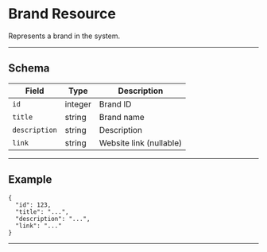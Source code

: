 # Brand Resource

Represents a brand in the system.


---

## Schema
| Field         | Type    | Description                |
|-------------- |---------|----------------------------|
| `id`          | integer | Brand ID                   |
| `title`       | string  | Brand name                 |
| `description` | string  | Description                |
| `link`        | string  | Website link (nullable)    |

---

## Example
```
{
  "id": 123,
  "title": "...",
  "description": "...",
  "link": "..."
}
```

---
